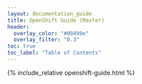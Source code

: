 ```yaml
---
layout: documentation_guide
title: OpenShift Guide (Master)
header:
  overlay_color: "#00499e"
  overlay_filter: "0.3"
toc: true
toc_label: "Table of Contents"
---
```


{% include_relative openshift-guide.html %}

